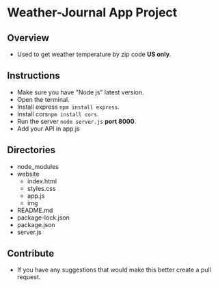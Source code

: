 # Weather-Journal App Project

## Overview
- Used to get weather temperature by zip code **US only**.
## Instructions

- Make sure you have "Node js" latest version.
- Open the terminal.
- Install express `npm install express`.
- Install cors`npm install cors`.
- Run the server `node server.js` **port 8000**.
- Add your API in app.js
## Directories
- node_modules
- website
  - index.html
  - styles.css    
  - app.js
  - img
- README.md
- package-lock.json
- package.json
- server.js

## Contribute
  - If you have any suggestions that would make this better create a pull request.
